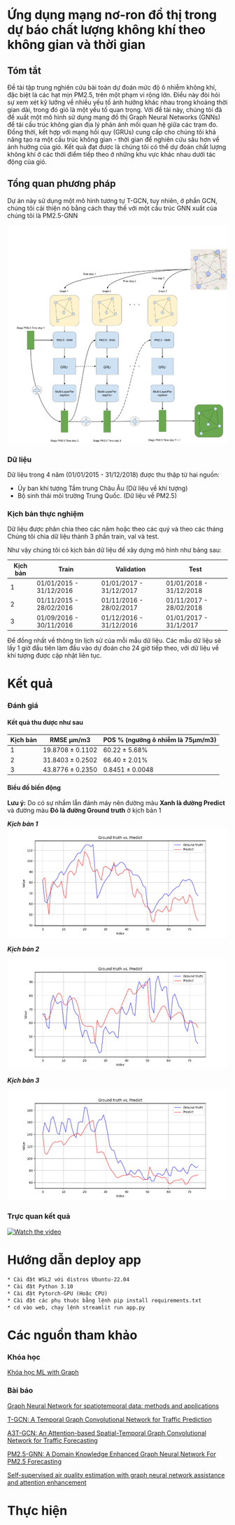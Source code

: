 # Ứng dụng mạng nơ-ron đồ thị trong dự báo chất lượng không khí theo không gian và thời gian

## Tóm tắt

Đề tài tập trung nghiên cứu bài toán dự đoán mức độ ô nhiễm không khí, đặc biệt
là các hạt mịn PM2.5, trên một phạm vi rộng lớn. Điều này đòi hỏi sự xem xét kỹ lưỡng về nhiều yếu tố ảnh hưởng khác nhau
trong khoảng thời gian dài, trong đó gió là một yếu tố quan trọng. Với đề tài này,
chúng tôi đã đề xuất một mô hình sử dụng mạng đồ thị Graph Neural Networks (GNNs) để tái cấu trúc
không gian địa lý phản ánh mối quan hệ giữa các trạm đo. Đồng thời, kết hợp với mạng hồi quy (GRUs) cung cấp cho chúng tôi khả năng tạo ra một cấu trúc không
gian - thời gian để nghiên cứu sâu hơn về ảnh hưởng của gió.
Kết quả đạt được là chúng tôi có thể dự đoán chất lượng không khí ở các thời điểm tiếp theo ở những
khu vực khác nhau dưới tác động của gió.

## Tổng quan phương pháp

Dự án này sử dụng một mô hình tương tự T-GCN, tuy nhiên, ở phần GCN, chúng tôi cải thiện nó bằng cách thay thế với một cấu trúc GNN xuất của chúng tôi là PM2.5-GNN

![alt](/image/Đồ%20thị%20dự%20báo%20không%20gian%20và%20thời%20gian..png)

### Dữ liệu

Dữ liệu trong 4 năm (01/01/2015 - 31/12/2018) được thu thập từ hai nguồn: 
* Ủy ban khí tượng Tầm trung Châu Âu (Dữ liệu về khí tượng)
* Bộ sinh thái môi trường Trung Quốc. (Dữ liệu về PM2.5)

### Kịch bản thực nghiệm

Dữ liệu được phân chia theo các năm hoặc theo các quý và theo các tháng
Chúng tôi chia dữ liệu thành 3 phần train, val và test. 

Như vậy chúng tôi có kịch bản dữ liệu để xây dựng mô hình như bảng sau:

| Kịch bản | Train                   | Validation              | Test                    |
|----------|-------------------------|-------------------------|-------------------------|
| 1        | 01/01/2015 - 31/12/2016 | 01/01/2017 - 31/12/2017 | 01/01/2018 - 31/12/2018 |
| 2        | 01/11/2015 - 28/02/2016 | 01/11/2016 - 28/02/2017 | 01/11/2017 - 28/02/2018 |
| 3        | 01/09/2016 - 30/11/2016 | 01/12/2016 - 31/12/2016 | 01/01/2017 - 31/1/2017  |

Để đồng nhất về thông tin lịch sử của mỗi mẫu dữ liệu. Các mẫu dữ liệu sẽ lấy 1 giờ đầu tiên làm đầu vào dự đoán cho 24 giờ tiếp theo, với dữ liệu về khí tượng được cập nhật liên tục.

# Kết quả

### Đánh giá

#### Kết quả thu được như sau

| Kịch bản | RMSE  µm/m3      | POS  % (ngưỡng ô nhiễm là 75µm/m3) |
|----------|------------------|------------------------------------|
| 1        | 19.8708 ± 0.1102 | 60.22 ± 5.68%                      |     
| 2        | 31.8403 ± 0.2502 | 66.40 ± 2.01%                      |      
| 3        | 43.8776 ± 0.2350 | 0.8451 ± 0.0048                     |      

#### Biều đồ biến động 
**Lưu ý:** Do có sự nhầm lẫn đánh máy nên đường màu **Xanh là đường Predict** và đường màu **Đỏ là đường Ground truth** ở kịch bản 1

**_Kịch bản 1_**
![alt](image/giff.gif)

**_Kịch bản 2_**

![alt](/image/Groud%20vs%20True%202.gif)

_**Kịch bản 3**_

![alt](image/1.gif)

### Trực quan kết quả


[![Watch the video](https://img.youtube.com/vi/yf3dzKN2ecI/maxresdefault.jpg)](https://youtu.be/yf3dzKN2ecI)

# Hướng dẫn deploy app 
    * Cài đặt WSL2 với distros Ubuntu-22.04
    * Cài đặt Python 3.10 
    * Cài đặt Pytorch-GPU (Hoặc CPU)
    * Cài đặt các phụ thuộc bằng lệnh pip install requirements.txt
    * cd vào web, chạy lệnh streamlit run app.py

# Các nguồn tham khảo

### Khóa học
[Khóa học ML with Graph](https://web.stanford.edu/class/cs224w/)

### Bài báo
[Graph Neural Network for spatiotemporal data: methods and applications](https://arxiv.org/abs/2306.00012)

[T-GCN: A Temporal Graph Convolutional Network for Traffic Prediction](https://arxiv.org/abs/1811.05320)

[A3T-GCN:  An Attention-based Spatial-Temporal Graph Convolutional Network for Traffic Forecasting](https://arxiv.org/abs/2302.12973)

[PM2.5-GNN: A Domain Knowledge Enhanced Graph Neural Network For PM2.5 Forecasting](https://arxiv.org/abs/2002.12898)

[Self-supervised air quality estimation with graph neural network assistance and attention enhancement](https://www.researchgate.net/publication/379479025_Self-supervised_air_quality_estimation_with_graph_neural_network_assistance_and_attention_enhancement)

# Thực hiện
